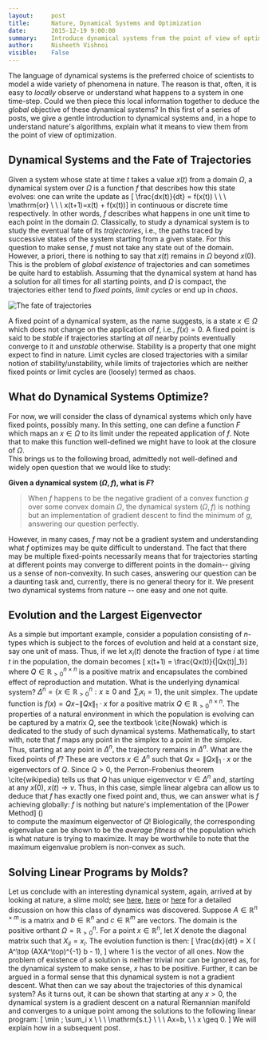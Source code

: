 ```yaml
---
layout:     post
title:      Nature, Dynamical Systems and Optimization
date:       2015-12-19 9:00:00
summary:    Introduce dynamical systems from the point of view of optimization using examples from nature. 
author:     Nisheeth Vishnoi
visible:    False
---
```


The language of dynamical systems is the preferred choice of scientists to model a wide variety of phenomena in nature. The reason is  that, often, it is easy to  *locally* observe or understand what happens to a system in one time-step. Could we then piece this local information together to deduce the  *global* objective of these dynamical systems? 
In this first of a series of posts,  we give a gentle introduction to dynamical systems and, in a hope to understand nature's algorithms, explain what it means to view them from the point of view of optimization.


## Dynamical Systems and the Fate of Trajectories
 Given a system whose state at time $t$ takes a value $x(t)$ from a domain $\Omega,$ a dynamical system over $\Omega$ is a function $f$ that describes how this state evolves: one can write the update as 
\[ \frac{dx(t)}{dt} = f(x(t))    \ \ \  \mathrm{or} \ \ \ x(t+1)=x(t) + f(x(t))\] 
 in continuous or discrete time respectively.
In other words, $f$ describes  what happens  in one unit time to each point in the domain $\Omega.$ 
Classically, to study a dynamical system is to study  the eventual fate of its *trajectories*, i.e., the paths traced by successive states of the system starting from a given state. For this question to make sense, $f$ must not take any state out of the domain. However,  a priori, 
there is nothing to say that $x(t)$ remains in $\Omega$ beyond $x(0).$ 
This is the problem of  *global existence* of trajectories and can sometimes be quite hard  to establish.
Assuming that the dynamical system at hand has a solution for all times   for all starting points, 
and $\Omega$ is compact, the trajectories either tend to  *fixed points*, *limit cycles* or end up in  *chaos*.  

![The fate of trajectories](trajectories.jpg) 
 
  
  A fixed point of a dynamical system, as the name suggests, is a state $x \in \Omega$ which does not change on the application of $f$, i.e.,  $f(x)=0.$ 
 A  fixed point is said to be *stable* if trajectories starting at *all* nearby points eventually converge to it and *unstable* otherwise. Stability is a property that one might expect to find in nature. Limit cycles are closed trajectories with a similar notion of stability/unstability, while limits of trajectories which are neither fixed points or limit cycles are (loosely) termed as chaos. 

## What do Dynamical Systems Optimize?   

 For now, we will consider the class of dynamical systems which only have fixed points, possibly many. In this setting, one can define a function $F$ which maps an  $x \in \Omega$  to its limit under the repeated application of $f.$ Note that to make this function well-defined we might have to look at the closure of $\Omega.$  
This brings us to  the following broad,  admittedly not well-defined and widely open question that we would like to study: 

**Given a dynamical system $(\Omega,f)$, what is  $F$?**
  
  
> When $f$ happens to be the negative gradient of  a convex function $g$ over some convex domain $\Omega,$ the dynamical system $(\Omega,f)$ is nothing but an implementation of gradient descent to find the minimum of $g$, answering our question perfectly.

However, in many cases, $f$ may not be a gradient system and understanding what $f$ optimizes may be quite difficult to understand. The fact that there may be multiple  fixed-points necessarily means that for trajectories starting at different points  may converge to different points in the domain-- giving us a sense of non-convexity. In such cases, answering our question can be a daunting task and, currently, there is no general theory for it. We present two dynamical systems from nature -- one easy and one not 	quite.
  
  
  
## Evolution and the Largest Eigenvector
 
As a simple but important example, consider a population consisting of $n$-types which is subject to the forces of evolution and held at a constant size, say one unit  of mass. Thus, if we let $x_i(t)$ denote the fraction of type $i$ at time $t$ in the population, the domain becomes 
\[ x(t+1) = \frac{Qx(t)}{\|Qx(t)\|_1}\] where $Q \in \mathbb{R}_{>0}^{n \times n}$ is a positive matrix and encapsulates the combined effect of reproduction and mutation. What is the underlying dynamical system? 
$\Delta^n=\{x \in \mathbb{R}^n_{>0}: x \geq 0 \; \mathrm{and} \; \; \sum_i x_i=1\},$ the unit simplex. The update  function is  $f(x)= Qx - \|Qx\|_1 \cdot x$  for a positive matrix $Q \in \mathbb{R}_{>0}^{n \times n}.$  The properties of a natural environment in which the population is evolving can be captured by a matrix $Q,$  see the textbook \cite{Nowak} which is dedicated to the study of such dynamical systems.
Mathematically, to start with, note that $f$ maps any point in the simplex to a point in the simplex. 
  Thus, starting at any point in $\Delta^n,$ the trajectory remains in $\Delta^n.$ What are the fixed points of $f$? These are vectors $x \in \Delta^n$ such that $Qx=\|Qx\|_1 \cdot x$ or the eigenvectors of $Q.$ Since $Q>0,$ the Perron-Frobenius theorem \cite{wikipedia} tells us that $Q$ has unique  eigenvector $v \in \Delta^n$ and, starting at any $x(0),$ $x(t) \rightarrow v$. Thus, in this case, simple linear algebra can allow us to deduce that $f$ has exactly one fixed point and, thus, we can answer what is $f$ achieving globally: $f$ is nothing but nature's implementation of the [Power Method] ()  
  to compute the maximum eigenvector of $Q$! Biologically, the  corresponding eigenvalue can be shown to be the *average fitness* of the population which is what nature is trying to maximize. It may be worthwhile to note that the maximum eigenvalue problem is non-convex as such.

## Solving Linear Programs by Molds?

Let us conclude with an interesting dynamical system, again, arrived at by looking at nature, a slime mold; see [here](), [here]() or [here]() for a detailed discussion on how this class of dynamics was discovered. Suppose $A \in \mathbb{R}^{n \times m}$ is a matrix and $b \in \mathbb{R}^n$ and $c \in \mathbb{R}^m$ are vectors. The domain is the positive orthant $\Omega = \mathbb{R}_{>0}^n.$ For a point $x \in \mathbb{R}^n,$ let $X$ denote the diagonal matrix such that $X_{ii}=x_i.$  The evolution function  is then:
\[ \frac{dx}{dt} = X ( A^\top (AXA^\top)^{-1} b - 1), \]
where $1$ is the vector of all ones. 
Now the problem of existence of a solution is neither trivial nor can be ignored as, for the dynamical system to make sense, $x$ has to be positive. Further, it can be argued in a formal sense that this dynamical system is not a gradient descent. What then can we say about the trajectories of this dynamical system? As it turns out, it can be shown that starting at any $x>0,$ the dynamical system is a gradient descent on a natural Riemannian manifold and converges to a unique point among the solutions to the following linear program:
\[ \min \; \sum_i x \ \ \  \mathrm{s.t.} \ \ \ Ax=b, \ \ x \geq 0. \] 
We will explain how in a subsequent post. 
